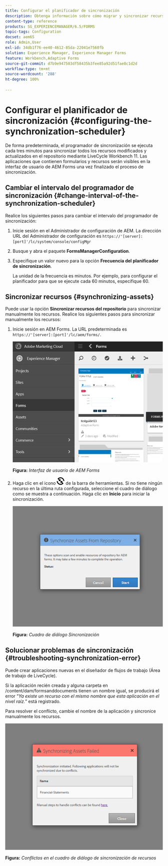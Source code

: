 ```yaml
---
title: Configurar el planificador de sincronización
description: Obtenga información sobre cómo migrar y sincronizar recursos, configurar el programador de sincronización y utilizar carpetas para organizar los recursos.
content-type: reference
products: SG_EXPERIENCEMANAGER/6.5/FORMS
topic-tags: Configuration
docset: aem65
role: Admin,User
exl-id: 34db1f76-ee40-4612-85da-22041e7560fb
solution: Experience Manager, Experience Manager Forms
feature: Workbench,Adaptive Forms
source-git-commit: d7b9e947503df58435b3fee85a92d51fae8c1d2d
workflow-type: tm+mt
source-wordcount: '288'
ht-degree: 100%

---
```


# Configurar el planificador de sincronización {#configuring-the-synchronization-scheduler}

De forma predeterminada, el programador de sincronización se ejecuta cada tres minutos para sincronizar todos los recursos modificados y actualizados en el repositorio mediante LiveCycle Workbench 11. Las aplicaciones que contienen formularios y recursos serán visibles en la interfaz de usuario de AEM Forms una vez finalizado el proceso de sincronización.

## Cambiar el intervalo del programador de sincronización {#change-interval-of-the-synchronization-scheduler}

Realice los siguientes pasos para cambiar el intervalo del programador de sincronización:

1. Inicie sesión en el Administrador de configuración de AEM. La dirección URL del Administrador de configuración es `https://'[server]:[port]'/lc/system/console/configMgr`

1. Busque y abra el paquete **FormsManagerConfiguration**.

1. Especifique un valor nuevo para la opción **Frecuencia del planificador de sincronización**.

   La unidad de la frecuencia es minutos. Por ejemplo, para configurar el planificador para que se ejecute cada 60 minutos, especifique 60.

## Sincronizar recursos {#synchronizing-assets}

Puede usar la opción **Sincronizar recursos del repositorio** para sincronizar manualmente los recursos. Realice los siguientes pasos para sincronizar manualmente los recursos:

1. Inicie sesión en AEM Forms. La URL predeterminada es `https://'[server]:[port]'/lc/aem/forms/`.

   ![Interfaz de usuario de AEM Forms](assets/aem_forms_ui.png)

   **Figura:** *Interfaz de usuario de AEM Forms*

1. Haga clic en el icono ![aem6forms_sync](assets/aem6forms_sync.png) de la barra de herramientas. Si no tiene ningún recurso en la última ruta configurada, seleccione el cuadro de diálogo como se muestra a continuación. Haga clic en **Inicio** para iniciar la sincronización.

   ![Cuadro de diálogo Sincronización](assets/migrate-and-syncronize.png)

   **Figura:** *Cuadro de diálogo Sincronización*

## Solucionar problemas de sincronización {#troubleshooting-synchronization-error}

Puede crear aplicaciones nuevas en el diseñador de flujos de trabajo (Área de trabajo de LiveCycle).

Si la aplicación recién creada y alguna carpeta en /content/dam/formsanddocuments tienen un nombre igual, se producirá el error “*Ya existe un recurso con el mismo nombre que esta aplicación en el nivel raíz.*” está registrado.

Para resolver el conflicto, cambie el nombre de la aplicación y sincronice manualmente los recursos.

![Conflictos en el cuadro de diálogo de sincronización de recursos](assets/sync-conflict.png)

**Figura:** *Conflictos en el cuadro de diálogo de sincronización de recursos*
